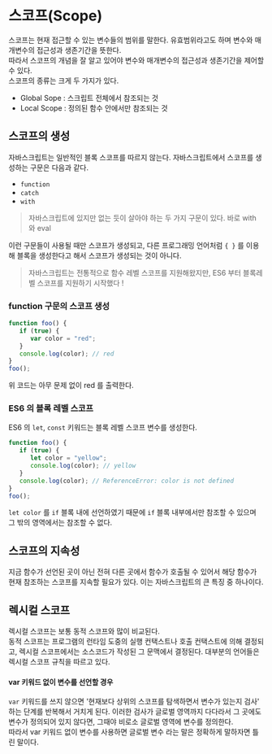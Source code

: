 # 스코프(Scope)
스코프는 현재 접근할 수 있는 변수들의 범위를 말한다. 유효범위라고도 하며 변수와 매개변수의 접근성과 생존기간을 뜻한다.<br>
따라서 스코프의 개념을 잘 알고 있어야 변수와 매개변수의 접근성과 생존기간을 제어할 수 있다. <br>
스코프의 종류는 크게 두 가지가 있다.

- Global Sope : 스크립트 전체에서 참조되는 것
- Local Scope : 정의된 함수 안에서만 참조되는 것

## 스코프의 생성
자바스크립트는 일반적인 블록 스코프를 따르지 않는다. 자바스크립트에서 스코프를 생성하는 구문은 다음과 같다.
- `function`
- `catch`
- `with`
> 자바스크립트에 있지만 없는 듯이 살아야 하는 두 가지 구문이 있다. 바로 with 와 eval 

이런 구문들이 사용될 때만 스코프가 생성되고, 다른 프로그래밍 언어처럼 `{ }` 를 이용해 블록을 생성한다고 해서 스코프가 생성되는 것이 아니다. 
> 자바스크립트는 전통적으로 함수 레벨 스코프를 지원해왔지만, ES6 부터 블록레벨 스코프를 지원하기 시작했다 !

### function 구문의 스코프 생성
````javascript
function foo() {
   if (true) {
      var color = "red";
   }
   console.log(color); // red
}
foo();
````
위 코드는 아무 문제 없이 red 를 출력한다.

### ES6 의 블록 레벨 스코프
ES6 의 `let`, `const` 키워드는 블록 레벨 스코프 변수를 생성한다.
````javascript
function foo() {
   if (true) {
      let color = "yellow";
      console.log(color); // yellow
   }
   console.log(color); // ReferenceError: color is not defined
}
foo();
````
`let color` 를 `if` 블록 내에 선언하였기 때문에 `if` 블록 내부에서만 참조할 수 있으며 그 밖의 영역에서는 참조할 수 없다.


## 스코프의 지속성
지금 함수가 선언된 곳이 아닌 전혀 다른 곳에서 함수가 호출될 수 있어서 해당 함수가 현재 참조하는 스코프를 
지속할 필요가 있다. 이는 자바스크립트의 큰 특징 중 하나이다. 


## 렉시컬 스코프
렉시컬 스코프는 보통 동적 스코프와 많이 비교된다.
<br> 
동적 스코프는 프로그램의 런타임 도중의 실행 컨택스트나 호출 컨택스트에 의해 결정되고, 렉시컬 스코프에서는 소스코드가 작성된 그 문맥에서 
결정된다. 대부분의 언어들은 렉시컬 스코프 규칙을 따르고 있다. 

#### var 키워드 없이 변수를 선언할 경우
`var` 키워드를 쓰지 않으면 '현재보다 상위의 스코프를 탐색하면서 변수가 있는지 검사' 하는 단계를 반복해서 거치게 된다. 이러한 
검사가 글로벌 영역까지 다다라서 그 곳에도 변수가 정의되어 있지 않다면, 그때야 비로소 글로벌 영역에 변수를 정의한다. <br>
따라서 var 키워드 없이 변수를 사용하면 글로벌 변수 라는 말은 정확하게 말하자면 틀린 말이다. 
